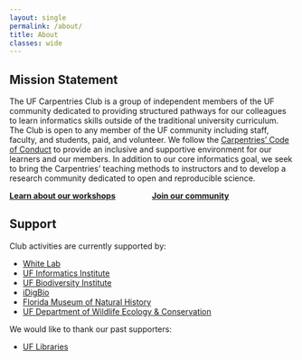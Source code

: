 ```yaml
---
layout: single
permalink: /about/
title: About
classes: wide
---
```

## Mission Statement

The UF Carpentries Club is a group of independent members of the UF community dedicated to providing structured pathways for our colleagues to learn informatics skills outside of the traditional university curriculum. The Club is open to any member of the UF community including staff, faculty, and students, paid, and volunteer. We follow the [Carpentries’ Code of Conduct](https://docs.carpentries.org/topic_folders/policies/code-of-conduct.html) to provide an inclusive and supportive environment for our learners and our members. In addition to our core informatics goal, we seek to bring the Carpentries’ teaching methods to instructors and to develop a research community dedicated to open and reproducible science.

<!-- from the interwebs, no idea where to find anything the existing css-->
<style>
.column {
    float: left;
    width: 50%;
}
.row:after {
    content: "";
    display: table;
    clear: both;
}
</style>
<div class="row">
  <div class="column"><a href="/about/workshops"><strong>Learn about our workshops</strong></a></div>
  <div class="column"><a href="/about/community"><strong>Join our community</strong></a></div>
</div>

## Support

Club activities are currently supported by:

* [White Lab](http://whitelab.weecology.org/)
* [UF Informatics Institute](https://informatics.institute.ufl.edu/)
* [UF Biodiversity Institute](https://biodiversity.institute.ufl.edu/)
* [iDigBio](https://www.idigbio.org/)
* [Florida Museum of Natural History](https://www.floridamuseum.ufl.edu/)
* [UF Department of Wildlife Ecology & Conservation](http://www.wec.ufl.edu/)

We would like to thank our past supporters:

* [UF Libraries](http://cms.uflib.ufl.edu/)
